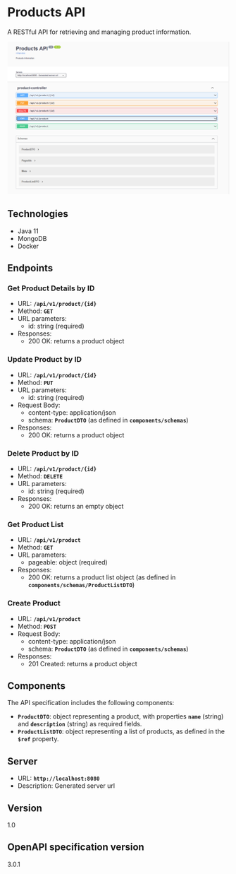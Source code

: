 # **Products API**

A RESTful API for retrieving and managing product information.

![img.png](images/img.png)

## Technologies

- Java 11
- MongoDB
- Docker

## **Endpoints**

### **Get Product Details by ID**

- URL: **`/api/v1/product/{id}`**
- Method: **`GET`**
- URL parameters:
    - id: string (required)
- Responses:
    - 200 OK: returns a product object

### **Update Product by ID**

- URL: **`/api/v1/product/{id}`**
- Method: **`PUT`**
- URL parameters:
    - id: string (required)
- Request Body:
    - content-type: application/json
    - schema: **`ProductDTO`** (as defined in **`components/schemas`**)
- Responses:
    - 200 OK: returns a product object

### **Delete Product by ID**

- URL: **`/api/v1/product/{id}`**
- Method: **`DELETE`**
- URL parameters:
    - id: string (required)
- Responses:
    - 200 OK: returns an empty object

### **Get Product List**

- URL: **`/api/v1/product`**
- Method: **`GET`**
- URL parameters:
    - pageable: object (required)
- Responses:
    - 200 OK: returns a product list object (as defined in **`components/schemas/ProductListDTO`**)

### **Create Product**

- URL: **`/api/v1/product`**
- Method: **`POST`**
- Request Body:
    - content-type: application/json
    - schema: **`ProductDTO`** (as defined in **`components/schemas`**)
- Responses:
    - 201 Created: returns a product object

## **Components**

The API specification includes the following components:

- **`ProductDTO`**: object representing a product, with properties **`name`** (string) and **`description`** (string) as required fields.
- **`ProductListDTO`**: object representing a list of products, as defined in the **`$ref`** property.

## **Server**

- URL: **`http://localhost:8080`**
- Description: Generated server url

## **Version**

1.0

## **OpenAPI specification version**

3.0.1